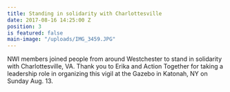 ```yaml
---
title: Standing in solidarity with Charlottesville
date: 2017-08-16 14:25:00 Z
position: 3
is featured: false
main-image: "/uploads/IMG_3459.JPG"
---
```


NWI members joined people from around Westchester to stand in solidarity with Charlottesville, VA. Thank you to Erika and Action Together for taking a leadership role in organizing this vigil at the Gazebo in Katonah, NY on Sunday Aug. 13.